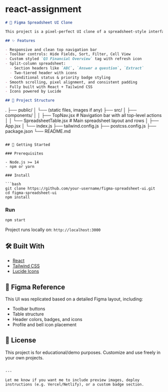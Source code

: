 # react-assignment


```markdown
# 🧾 Figma Spreadsheet UI Clone

This project is a pixel-perfect UI clone of a spreadsheet-style interface inspired by a Figma design. It replicates features such as a toolbar, search, profile section, and a multi-section table layout with exact positioning, color schemes, icons, and typography.

## ✨ Features

- Responsive and clean top navigation bar
- Toolbar controls: Hide Fields, Sort, Filter, Cell View
- Custom styled `Q3 Financial Overview` tag with refresh icon
- Split-column spreadsheet:
  - Section headers like `ABC`, `Answer a question`, `Extract`
  - Two-tiered header with icons
  - Conditional status & priority badge styling
- Smooth scrolling, pixel alignment, and consistent padding
- Fully built with React + Tailwind CSS
- Icons powered by Lucide

## 📁 Project Structure

```

.
├── public/
│   └── (static files, images if any)
├── src/
│   ├── components/
│   │   ├── TopNav.jsx          # Navigation bar with all top-level actions
│   │   └── SpreadsheetTable.jsx # Main spreadsheet layout and rows
│   ├── App.jsx
│   └── index.js
├── tailwind.config.js
├── postcss.config.js
├── package.json
└── README.md

````

## 🚀 Getting Started

### Prerequisites

- Node.js >= 14
- npm or yarn

### Install

```bash
git clone https://github.com/your-username/figma-spreadsheet-ui.git
cd figma-spreadsheet-ui
npm install
````

### Run

```bash
npm start
```

Project runs locally on: `http://localhost:3000`

## 🛠️ Built With

* [React](https://reactjs.org/)
* [Tailwind CSS](https://tailwindcss.com/)
* [Lucide Icons](https://lucide.dev/)

## 📸 Figma Reference

This UI was replicated based on a detailed Figma layout, including:

* Toolbar buttons
* Table structure
* Header colors, badges, and icons
* Profile and bell icon placement

## 📄 License

This project is for educational/demo purposes. Customize and use freely in your own projects.

```

---

Let me know if you want me to include preview images, deploy instructions (e.g. Vercel/Netlify), or a custom badge section.
```
